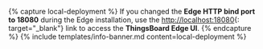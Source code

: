 {% capture local-deployment %}
If you changed the **Edge HTTP bind port to 18080** during the Edge installation, use the [http://localhost:18080](http://localhost:18080){: target="_blank"} link to access the **ThingsBoard Edge UI**.
{% endcapture %}
{% include templates/info-banner.md content=local-deployment %}